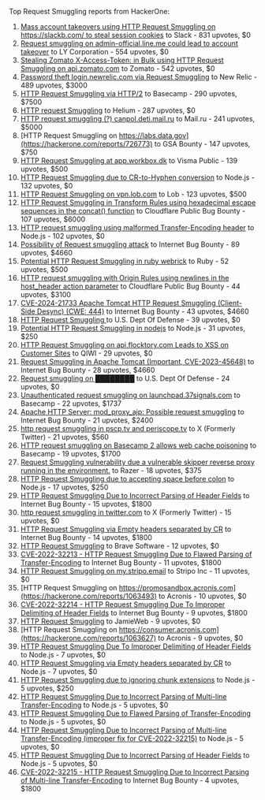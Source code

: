 Top Request Smuggling reports from HackerOne:

1. [Mass account takeovers using HTTP Request Smuggling on https://slackb.com/ to steal session cookies](https://hackerone.com/reports/737140) to Slack - 831 upvotes, $0
2. [Request smuggling on admin-official.line.me could lead to account takeover](https://hackerone.com/reports/740037) to LY Corporation - 554 upvotes, $0
3. [Stealing Zomato X-Access-Token: in Bulk using HTTP Request Smuggling on api.zomato.com](https://hackerone.com/reports/771666) to Zomato - 542 upvotes, $0
4. [Password theft login.newrelic.com via Request Smuggling](https://hackerone.com/reports/498052) to New Relic - 489 upvotes, $3000
5. [HTTP Request Smuggling via HTTP/2](https://hackerone.com/reports/1211724) to Basecamp - 290 upvotes, $7500
6. [HTTP request Smuggling](https://hackerone.com/reports/867952) to Helium - 287 upvotes, $0
7. [HTTP request smuggling (?) canpol.deti.mail.ru](https://hackerone.com/reports/957881) to Mail.ru - 241 upvotes, $5000
8. [HTTP Request Smuggling on https://labs.data.gov](https://hackerone.com/reports/726773) to GSA Bounty - 147 upvotes, $750
9. [HTTP Request Smuggling at app.workbox.dk](https://hackerone.com/reports/919988) to Visma Public - 139 upvotes, $500
10. [HTTP Request Smuggling due to CR-to-Hyphen conversion](https://hackerone.com/reports/922597) to Node.js - 132 upvotes, $0
11. [HTTP Request Smuggling on vpn.lob.com](https://hackerone.com/reports/694604) to Lob - 123 upvotes, $500
12. [HTTP Request Smuggling in Transform Rules using hexadecimal escape sequences in the concat() function](https://hackerone.com/reports/1478633) to Cloudflare Public Bug Bounty - 107 upvotes, $6000
13. [HTTP request smuggling using malformed Transfer-Encoding header](https://hackerone.com/reports/735748) to Node.js - 102 upvotes, $0
14. [Possibility of Request smuggling attack](https://hackerone.com/reports/2280391) to Internet Bug Bounty - 89 upvotes, $4660
15. [Potential HTTP Request Smuggling in ruby webrick](https://hackerone.com/reports/965267) to Ruby - 52 upvotes, $500
16. [HTTP request smuggling with Origin Rules using newlines in the host_header action parameter](https://hackerone.com/reports/1575912) to Cloudflare Public Bug Bounty - 44 upvotes, $3100
17. [CVE-2024-21733 Apache Tomcat HTTP Request Smuggling (Client- Side Desync) (CWE: 444)](https://hackerone.com/reports/2327341) to Internet Bug Bounty - 43 upvotes, $4660
18. [HTTP Request Smuggling ](https://hackerone.com/reports/1120982) to U.S. Dept Of Defense - 39 upvotes, $0
19. [Potential HTTP Request Smuggling in nodejs](https://hackerone.com/reports/1002188) to Node.js - 31 upvotes, $250
20. [HTTP Request Smuggling on api.flocktory.com Leads to XSS on Customer Sites](https://hackerone.com/reports/955170) to QIWI - 29 upvotes, $0
21. [Request Smuggling in Apache Tomcat (Important, CVE-2023-45648)](https://hackerone.com/reports/2299692) to Internet Bug Bounty - 28 upvotes, $4660
22. [Request smuggling on ████████](https://hackerone.com/reports/526880) to U.S. Dept Of Defense - 24 upvotes, $0
23. [Unauthenticated request smuggling on launchpad.37signals.com](https://hackerone.com/reports/867577) to Basecamp - 22 upvotes, $1737
24. [Apache HTTP Server: mod_proxy_ajp: Possible request smuggling](https://hackerone.com/reports/1594627) to Internet Bug Bounty - 21 upvotes, $2400
25. [http request smuggling in pscp.tv and periscope.tv](https://hackerone.com/reports/713285) to X (Formerly Twitter) - 21 upvotes, $560
26. [HTTP request smuggling on Basecamp 2 allows web cache poisoning](https://hackerone.com/reports/919175) to Basecamp - 19 upvotes, $1700
27. [Request Smuggling vulnerability due a vulnerable skipper reverse proxy running in the environment.](https://hackerone.com/reports/711679) to Razer - 18 upvotes, $375
28. [HTTP Request Smuggling due to accepting space before colon](https://hackerone.com/reports/1238709) to Node.js - 17 upvotes, $250
29. [HTTP Request Smuggling Due to Incorrect Parsing of Header Fields](https://hackerone.com/reports/1888760) to Internet Bug Bounty - 15 upvotes, $1800
30. [http request smuggling in  twitter.com](https://hackerone.com/reports/715996) to X (Formerly Twitter) - 15 upvotes, $0
31. [HTTP Request Smuggling via Empty headers separated by CR](https://hackerone.com/reports/2032842) to Internet Bug Bounty - 14 upvotes, $1800
32. [HTTP Request Smuggling](https://hackerone.com/reports/866382) to Brave Software - 12 upvotes, $0
33. [ CVE-2022-32213 - HTTP Request Smuggling Due to Flawed Parsing of Transfer-Encoding](https://hackerone.com/reports/1630668) to Internet Bug Bounty - 11 upvotes, $1800
34. [HTTP Request Smuggling on my.stripo.email](https://hackerone.com/reports/777651) to Stripo Inc - 11 upvotes, $0
35. [HTTP Request Smuggling on https://promosandbox.acronis.com](https://hackerone.com/reports/1063493) to Acronis - 10 upvotes, $0
36. [CVE-2022-32214 - HTTP Request Smuggling Due To Improper Delimiting of Header Fields](https://hackerone.com/reports/1630669) to Internet Bug Bounty - 9 upvotes, $1800
37. [HTTP Request Smuggling](https://hackerone.com/reports/643225) to JamieWeb - 9 upvotes, $0
38. [HTTP Request Smuggling on https://consumer.acronis.com](https://hackerone.com/reports/1063627) to Acronis - 9 upvotes, $0
39. [HTTP Request Smuggling Due To Improper Delimiting of Header Fields](https://hackerone.com/reports/1524692) to Node.js - 7 upvotes, $0
40. [HTTP Request Smuggling via Empty headers separated by CR](https://hackerone.com/reports/2001873) to Node.js - 7 upvotes, $0
41. [HTTP Request Smuggling due to ignoring chunk extensions](https://hackerone.com/reports/1238099) to Node.js - 5 upvotes, $250
42. [HTTP Request Smuggling Due to Incorrect Parsing of Multi-line Transfer-Encoding](https://hackerone.com/reports/1501679) to Node.js - 5 upvotes, $0
43. [HTTP Request Smuggling Due to Flawed Parsing of Transfer-Encoding ](https://hackerone.com/reports/1524555) to Node.js - 5 upvotes, $0
44. [HTTP Request Smuggling Due to Incorrect Parsing of Multi-line Transfer-Encoding (improper fix for CVE-2022-32215)](https://hackerone.com/reports/1665156) to Node.js - 5 upvotes, $0
45. [HTTP Request Smuggling Due to Incorrect Parsing of Header Fields](https://hackerone.com/reports/1675191) to Node.js - 5 upvotes, $0
46. [ CVE-2022-32215 - HTTP Request Smuggling Due to Incorrect Parsing of Multi-line Transfer-Encoding](https://hackerone.com/reports/1630667) to Internet Bug Bounty - 4 upvotes, $1800
